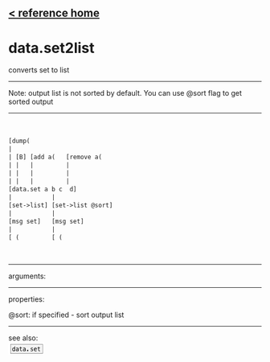 [< reference home](ceammc_lib.html)
---

# data.set2list


converts set to list

---

Note: output list is not sorted by default. You can use @sort flag to get sorted
            output
<br>


---


```


[dump(
|
| [B] [add a(   [remove a(
| |   |         |
| |   |         |
| |   |         |
[data.set a b c  d]
|           |
[set->list] [set->list @sort]
|           |
[msg set]   [msg set]
|           |
[ (         [ (

            
```

---
arguments:


---
properties:

@sort: if specified - sort output list<br>

---
see also:<br>
[![data.set](img/object_data.set.png)](data.set.html)
